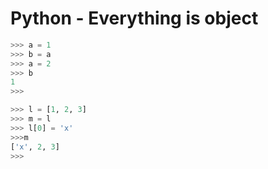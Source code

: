# Python - Everything is object

```python
>>> a = 1
>>> b = a
>>> a = 2
>>> b
1
>>>
```

```python
>>> l = [1, 2, 3]
>>> m = l
>>> l[0] = 'x'
>>>m
['x', 2, 3]
>>>
```
